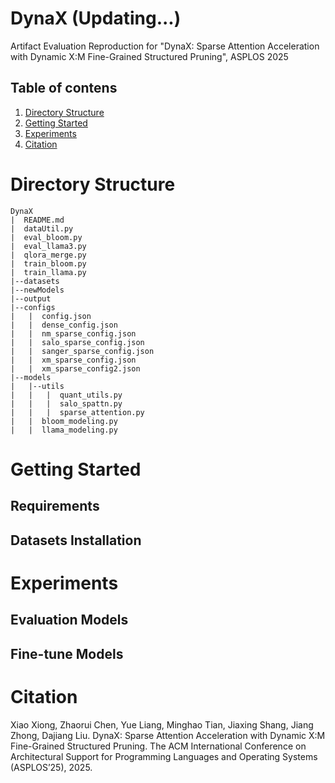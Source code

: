 # DynaX (Updating...)
Artifact Evaluation Reproduction for "DynaX: Sparse Attention Acceleration with Dynamic X:M Fine-Grained Structured Pruning", ASPLOS 2025

## Table of contens
1. [Directory Structure](#directory-structure)
2. [Getting Started](#getting-started)
3. [Experiments](#experiments)
4. [Citation](#citation)

# Directory Structure
```
DynaX     
|  README.md     
|  dataUtil.py  
|  eval_bloom.py 
|  eval_llama3.py 
|  qlora_merge.py
|  train_bloom.py 
|  train_llama.py
|--datasets
|--newModels     
|--output
|--configs
|   |  config.json
|   |  dense_config.json
|   |  nm_sparse_config.json
|   |  salo_sparse_config.json
|   |  sanger_sparse_config.json
|   |  xm_sparse_config.json
|   |  xm_sparse_config2.json 
|--models
|   |--utils
|   |   |  quant_utils.py
|   |   |  salo_spattn.py
|   |   |  sparse_attention.py
|   |  bloom_modeling.py
|   |  llama_modeling.py       
```

# Getting Started

## Requirements

## Datasets Installation

# Experiments

## Evaluation Models

## Fine-tune Models

# Citation
Xiao Xiong, Zhaorui Chen, Yue Liang, Minghao Tian, Jiaxing Shang, Jiang Zhong, Dajiang Liu. DynaX: Sparse Attention Acceleration with Dynamic X:M Fine-Grained Structured Pruning. The ACM International Conference on Architectural Support for Programming Languages and Operating Systems (ASPLOS’25), 2025.
